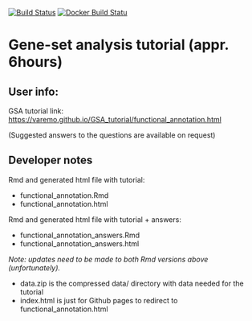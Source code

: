 [![Build Status](https://travis-ci.org/varemo/GSA_tutorial.svg?branch=master)](https://travis-ci.org/varemo/GSA_tutorial)
[![Docker Build Statu](https://img.shields.io/docker/build/varemo/gsa_tutorial.svg)]()

# Gene-set analysis tutorial (appr. 6hours)

## User info:
GSA tutorial link:
https://varemo.github.io/GSA_tutorial/functional_annotation.html

(Suggested answers to the questions are available on request)

## Developer notes

Rmd and generated html file with tutorial:
- functional_annotation.Rmd
- functional_annotation.html

Rmd and generated html file with tutorial + answers:
- functional_annotation_answers.Rmd
- functional_annotation_answers.html

*Note: updates need to be made to both Rmd versions above (unfortunately).*

- data.zip is the compressed data/ directory with data needed for the tutorial
- index.html is just for Github pages to redirect to functional_annotation.html
